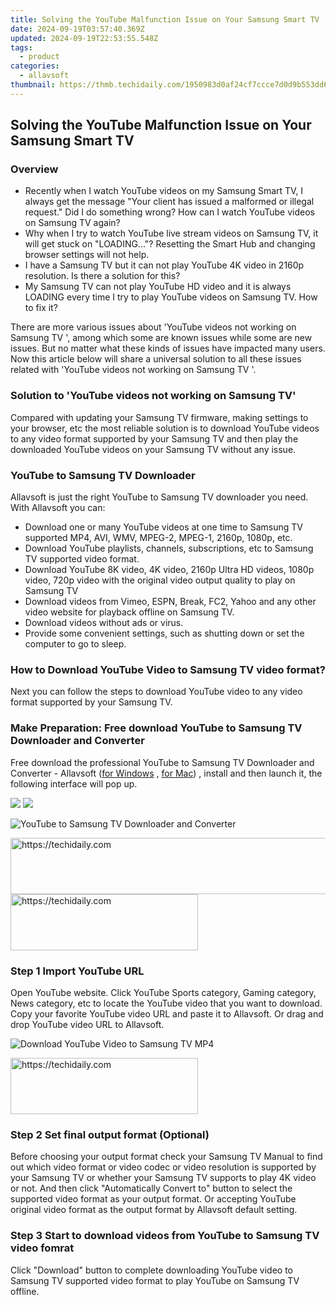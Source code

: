 ```yaml
---
title: Solving the YouTube Malfunction Issue on Your Samsung Smart TV
date: 2024-09-19T03:57:40.369Z
updated: 2024-09-19T22:53:55.548Z
tags:
  - product
categories:
  - allavsoft
thumbnail: https://thmb.techidaily.com/1950983d0af24cf7ccce7d0d9b553dd604417e3bd4a6dbac12c3df842a2a8fe2.jpg
---
```


## Solving the YouTube Malfunction Issue on Your Samsung Smart TV

### Overview

* Recently when I watch YouTube videos on my Samsung Smart TV, I always get the message "Your client has issued a malformed or illegal request." Did I do something wrong? How can I watch YouTube videos on Samsung TV again?
* Why when I try to watch YouTube live stream videos on Samsung TV, it will get stuck on "LOADING..."? Resetting the Smart Hub and changing browser settings will not help.
* I have a Samsung TV but it can not play YouTube 4K video in 2160p resolution. Is there a solution for this?
* My Samsung TV can not play YouTube HD video and it is always LOADING every time I try to play YouTube videos on Samsung TV. How to fix it?

There are more various issues about 'YouTube videos not working on Samsung TV ', among which some are known issues while some are new issues. But no matter what these kinds of issues have impacted many users. Now this article below will share a universal solution to all these issues related with 'YouTube videos not working on Samsung TV '.

### Solution to 'YouTube videos not working on Samsung TV'

Compared with updating your Samsung TV firmware, making settings to your browser, etc the most reliable solution is to download YouTube videos to any video format supported by your Samsung TV and then play the downloaded YouTube videos on your Samsung TV without any issue.

### YouTube to Samsung TV Downloader

Allavsoft is just the right YouTube to Samsung TV downloader you need. With Allavsoft you can:

* Download one or many YouTube videos at one time to Samsung TV supported MP4, AVI, WMV, MPEG-2, MPEG-1, 2160p, 1080p, etc.
* Download YouTube playlists, channels, subscriptions, etc to Samsung TV supported video format.
* Download YouTube 8K video, 4K video, 2160p Ultra HD videos, 1080p video, 720p video with the original video output quality to play on Samsung TV
* Download videos from Vimeo, ESPN, Break, FC2, Yahoo and any other video website for playback offline on Samsung TV.
* Download videos without ads or virus.
* Provide some convenient settings, such as shutting down or set the computer to go to sleep.

### How to Download YouTube Video to Samsung TV video format?

Next you can follow the steps to download YouTube video to any video format supported by your Samsung TV.

### Make Preparation: Free download YouTube to Samsung TV Downloader and Converter

Free download the professional YouTube to Samsung TV Downloader and Converter - Allavsoft ([for Windows](https://tools.techidaily.com/allavsoft/products/) , [for Mac](https://tools.techidaily.com/allavsoft/products/)) , install and then launch it, the following interface will pop up.

[![](https://www.allavsoft.com/how-to/../images/how-to/free-download-win.jpg)](https://tools.techidaily.com/allavsoft/products/) [![](https://www.allavsoft.com/how-to/../images/how-to/free-download-mac.jpg)](https://tools.techidaily.com/allavsoft/products/)

![YouTube to Samsung TV Downloader and Converter](https://www.allavsoft.com/how-to/../images/allavsoft/screen-shot-600.jpg)

<!-- affiliate ads begin -->
<a href="https://aligracehair.sjv.io/c/5597632/1972698/19272" target="_top" id="1972698">
  <img src="//a.impactradius-go.com/display-ad/19272-1972698" border="0" alt="https://techidaily.com" width="728" height="90"/>
</a>
<img height="0" width="0" src="https://aligracehair.sjv.io/i/5597632/1972698/19272" style="position:absolute;visibility:hidden;" border="0" />
<!-- affiliate ads end -->

<!-- affiliate ads begin -->
<a href="https://aligracehair.sjv.io/c/5597632/1885928/19272" target="_top" id="1885928">
  <img src="//a.impactradius-go.com/display-ad/19272-1885928" border="0" alt="https://techidaily.com" width="300" height="90"/>
</a>
<img height="0" width="0" src="https://aligracehair.sjv.io/i/5597632/1885928/19272" style="position:absolute;visibility:hidden;" border="0" />
<!-- affiliate ads end -->

### Step 1 Import YouTube URL

Open YouTube website. Click YouTube Sports category, Gaming category, News category, etc to locate the YouTube video that you want to download. Copy your favorite YouTube video URL and paste it to Allavsoft. Or drag and drop YouTube video URL to Allavsoft.

![Download YouTube Video to Samsung TV MP4](https://www.allavsoft.com/how-to/../images/how-to/download-rtmp-video/download-rtmp-video.jpg)

<!-- affiliate ads begin -->
<a href="https://aligracehair.sjv.io/c/5597632/1886015/19272" target="_top" id="1886015">
  <img src="//a.impactradius-go.com/display-ad/19272-1886015" border="0" alt="https://techidaily.com" width="300" height="90"/>
</a>
<img height="0" width="0" src="https://aligracehair.sjv.io/i/5597632/1886015/19272" style="position:absolute;visibility:hidden;" border="0" />
<!-- affiliate ads end -->

### Step 2 Set final output format (Optional)

Before choosing your output format check your Samsung TV Manual to find out which video format or video codec or video resolution is supported by your Samsung TV or whether your Samsung TV supports to play 4K video or not. And then click "Automatically Convert to" button to select the supported video format as your output format. Or accepting YouTube original video format as the output format by Allavsoft default setting.

### Step 3 Start to download videos from YouTube to Samsung TV video fomrat

Click "Download" button to complete downloading YouTube video to Samsung TV supported video format to play YouTube on Samsung TV offline.

<ins class="adsbygoogle"
     style="display:block"
     data-ad-format="autorelaxed"
     data-ad-client="ca-pub-7571918770474297"
     data-ad-slot="1223367746"></ins>

<ins class="adsbygoogle"
     style="display:block"
     data-ad-client="ca-pub-7571918770474297"
     data-ad-slot="8358498916"
     data-ad-format="auto"
     data-full-width-responsive="true"></ins>
